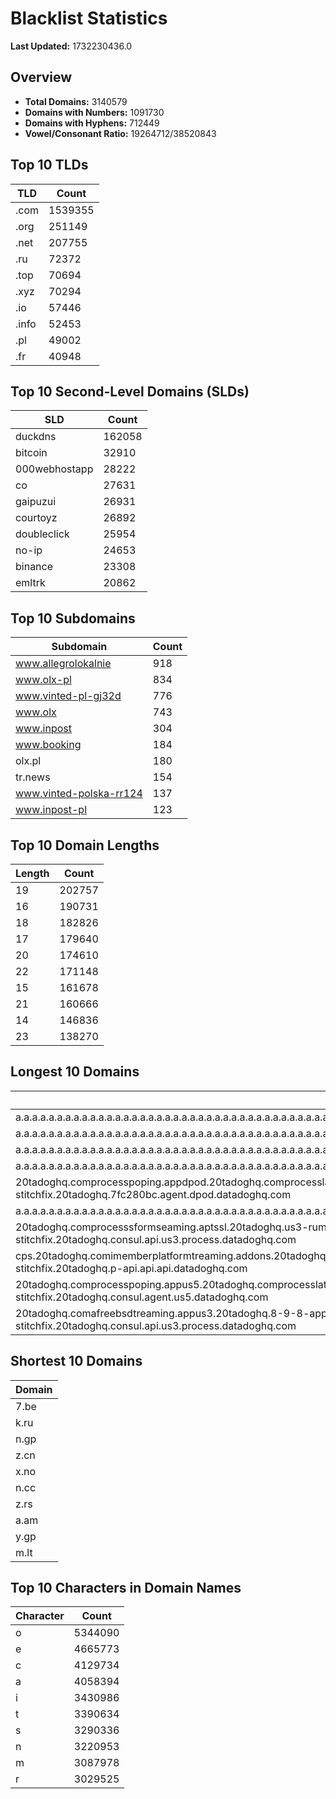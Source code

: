 # Blacklist Statistics

**Last Updated:** 1732230436.0

## Overview
- **Total Domains:** 3140579
- **Domains with Numbers:** 1091730
- **Domains with Hyphens:** 712449
- **Vowel/Consonant Ratio:** 19264712/38520843

## Top 10 TLDs
| TLD | Count |
| --- | ----- |
| .com | 1539355 |
| .org | 251149 |
| .net | 207755 |
| .ru | 72372 |
| .top | 70694 |
| .xyz | 70294 |
| .io | 57446 |
| .info | 52453 |
| .pl | 49002 |
| .fr | 40948 |

## Top 10 Second-Level Domains (SLDs)
| SLD | Count |
| --- | ----- |
| duckdns | 162058 |
| bitcoin | 32910 |
| 000webhostapp | 28222 |
| co | 27631 |
| gaipuzui | 26931 |
| courtoyz | 26892 |
| doubleclick | 25954 |
| no-ip | 24653 |
| binance | 23308 |
| emltrk | 20862 |

## Top 10 Subdomains
| Subdomain | Count |
| --------- | ----- |
| www.allegrolokalnie | 918 |
| www.olx-pl | 834 |
| www.vinted-pl-gj32d | 776 |
| www.olx | 743 |
| www.inpost | 304 |
| www.booking | 184 |
| olx.pl | 180 |
| tr.news | 154 |
| www.vinted-polska-rr124 | 137 |
| www.inpost-pl | 123 |

## Top 10 Domain Lengths
| Length | Count |
| ------ | ----- |
| 19 | 202757 |
| 16 | 190731 |
| 18 | 182826 |
| 17 | 179640 |
| 20 | 174610 |
| 22 | 171148 |
| 15 | 161678 |
| 21 | 160666 |
| 14 | 146836 |
| 23 | 138270 |

## Longest 10 Domains
| Domain |
| ------ |
| a.a.a.a.a.a.a.a.a.a.a.a.a.a.a.a.a.a.a.a.a.a.a.a.a.a.a.a.a.a.a.a.a.a.a.a.a.a.a.a.a.a.a.a.a.a.a.a.a.a.a.a.a.a.a.a.a.a.a.a.a.a.a.a.a.a.a.a.a.a.a.a.a.a.a.a.a.a.a.a.a.a.a.a.a.a.a.a.a.a.a.a.a.a.a.a.a.a.a.a.a.a.a.a.a.a.a.a.a.a.a.a.a.a.a.a.a.a.a.myniceposts.com |
| a.a.a.a.a.a.a.a.a.a.a.a.a.a.a.a.a.a.a.a.a.a.a.a.a.a.a.a.a.a.a.a.a.a.a.a.a.a.a.a.a.a.a.a.a.a.a.a.a.a.a.a.a.a.a.a.a.a.a.a.a.a.a.a.a.a.a.a.a.a.a.a.a.a.a.a.a.a.a.a.a.a.a.a.a.a.a.a.a.a.a.a.a.a.a.a.a.a.a.a.a.a.a.a.a.a.a.a.a.a.a.a.a.a.a.a.a.a.myniceposts.com |
| a.a.a.a.a.a.a.a.a.a.a.a.a.a.a.a.a.a.a.a.a.a.a.a.a.a.a.a.a.a.a.a.a.a.a.a.a.a.a.a.a.a.a.a.a.a.a.a.a.a.a.a.a.a.a.a.a.a.a.a.a.a.a.a.a.a.a.a.a.a.a.a.a.a.a.a.a.a.a.a.a.a.a.a.a.a.a.a.a.a.a.a.a.a.a.a.a.a.a.a.a.a.a.a.a.a.a.a.a.a.a.a.a.a.a.a.a.myniceposts.com |
| a.a.a.a.a.a.a.a.a.a.a.a.a.a.a.a.a.a.a.a.a.a.a.a.a.a.a.a.a.a.a.a.a.a.a.a.a.a.a.a.a.a.a.a.a.a.a.a.a.a.a.a.a.a.a.a.a.a.a.a.a.a.a.a.a.a.a.a.a.a.a.a.a.a.a.a.a.a.a.a.a.a.a.a.a.a.a.a.a.a.a.a.a.a.a.a.a.a.a.a.a.a.a.a.a.a.a.a.a.a.a.a.a.a.a.a.myniceposts.com |
| 20tadoghq.comprocesspoping.appdpod.20tadoghq.comprocesslatin.agent.dpod.20tadoghq.0-13-9-app.dpod.20tadoghq.usage-comprocessbeta-intakes.dpod.20tadoghq.customer-agent.20tadoghq.helm-20tadoghq-stitchfix.20tadoghq.7fc280bc.agent.dpod.datadoghq.com |
| a.a.a.a.a.a.a.a.a.a.a.a.a.a.a.a.a.a.a.a.a.a.a.a.a.a.a.a.a.a.a.a.a.a.a.a.a.a.a.a.a.a.a.a.a.a.a.a.a.a.a.a.a.a.a.a.a.a.a.a.a.a.a.a.a.a.a.a.a.a.a.a.a.a.a.a.a.a.a.a.a.a.a.a.a.a.a.a.a.a.a.a.a.a.a.a.a.a.a.a.a.a.a.a.a.a.a.a.a.a.a.a.a.a.a.myniceposts.com |
| 20tadoghq.comprocesssformseaming.aptssl.20tadoghq.us3-rum.api.us3.20tadoghq.comproclient.us3.20tadoghq.usage-comprocessbeta-intakes.us3.20tadoghq.comproduction-1.q.20tadoghq.comproduction-stitchfix.20tadoghq.consul.api.us3.process.datadoghq.com |
| cps.20tadoghq.comimemberplatformtreaming.addons.20tadoghq.comprocesslatin.api.api.20tadoghq.sirius-sandbox.api.20tadoghq.usage-aptsrofiles.api.20tadoghq.comproduction-iress.20tadoghq.comproduction-stitchfix.20tadoghq.p-api.api.api.datadoghq.com |
| 20tadoghq.comprocesspoping.appus5.20tadoghq.comprocesslatin.agent.us5.20tadoghq.0-13-9-app.us5.20tadoghq.usage-comprocessbeta-intakes.us5.20tadoghq.helm-20tadoghq-iress.20tadoghq.helm-20tadoghq-stitchfix.20tadoghq.consul.agent.us5.datadoghq.com |
| 20tadoghq.comafreebsdtreaming.appus3.20tadoghq.8-9-8-app.api.us3.20tadoghq.comproclient.us3.20tadoghq.usage-comprocessbeta-platform.us3.20tadoghq.learnablerofile.q.20tadoghq.comproduction-stitchfix.20tadoghq.consul.api.us3.process.datadoghq.com |

## Shortest 10 Domains
| Domain |
| ------ |
| 7.be |
| k.ru |
| n.gp |
| z.cn |
| x.no |
| n.cc |
| z.rs |
| a.am |
| y.gp |
| m.lt |

## Top 10 Characters in Domain Names
| Character | Count |
| --------- | ----- |
| o | 5344090 |
| e | 4665773 |
| c | 4129734 |
| a | 4058394 |
| i | 3430986 |
| t | 3390634 |
| s | 3290336 |
| n | 3220953 |
| m | 3087978 |
| r | 3029525 |
